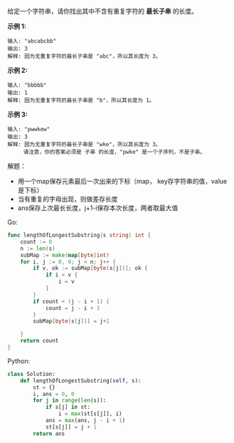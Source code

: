 给定一个字符串，请你找出其中不含有重复字符的 **最长子串** 的长度。

**示例 1:**

```
输入: "abcabcbb"
输出: 3 
解释: 因为无重复字符的最长子串是 "abc"，所以其长度为 3。
```

**示例 2:**

```
输入: "bbbbb"
输出: 1
解释: 因为无重复字符的最长子串是 "b"，所以其长度为 1。
```

**示例 3:**

```
输入: "pwwkew"
输出: 3
解释: 因为无重复字符的最长子串是 "wke"，所以其长度为 3。
     请注意，你的答案必须是 子串 的长度，"pwke" 是一个子序列，不是子串。
```



解题：

- 用一个map保存元素最后一次出来的下标（map， key存字符串的值，value是下标）
- 当有重复的字母出现，则做差存长度
- ans保存上次最长长度，j+1-i保存本次长度，两者取最大值

Go:

```go
func lengthOfLongestSubstring(s string) int {
	count := 0
	n := len(s)
	subMap := make(map[byte]int)
	for i, j := 0, 0; j < n; j++ {
		if v, ok := subMap[byte(s[j])]; ok {
			if i < v {
				i = v
			}
		}
		if count < (j - i + 1) {
			count = j - i + 1
		}
		subMap[byte(s[j])] = j+1

	}
	return count
}
```

Python:

```python
class Solution:
    def lengthOfLongestSubstring(self, s):
        st = {}
        i, ans = 0, 0
        for j in range(len(s)):
            if s[j] in st:
                i = max(st[s[j]], i)
            ans = max(ans, j - i + 1)
            st[s[j]] = j + 1
        return ans
```



